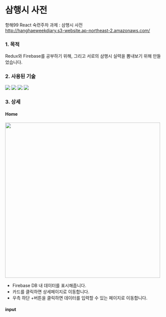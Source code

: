 # 삼행시 사전

항해99 React 숙련주차 과제 : 삼행시 사전 <br>
http://hanghaeweekdiary.s3-website.ap-northeast-2.amazonaws.com/

### 1. 목적
Redux와 Firebase를 공부하기 위해, 그리고 서로의 삼행시 실력을 뽐내보기 위해 만들었습니다.

### 2. 사용된 기술

<img src="https://img.shields.io/badge/React-61DAFB?style=for-the-badge&logo=React&logoColor=black"> <img src="https://img.shields.io/badge/Redux-764ABC?style=for-the-badge&logo=Redux&logoColor=black"> <img src="https://img.shields.io/badge/Firebase-FFCA28?style=for-the-badge&logo=Firebase&logoColor=black"> <img src="https://img.shields.io/badge/styled-component-DB7093?style=for-the-badge&logo=styled-component&logoColor=white">

### 3. 상세 <br>
#### Home
<img src="https://user-images.githubusercontent.com/97326130/171768211-010f1dc5-3446-4c16-9a6e-ff7e2b67bee0.png" width="500">

- Firebase DB 내 데이터를 표시해줍니다.
- 카드를 클릭하면 상세페이지로 이동합니다.
- 우측 하단 +버튼을 클릭하면 데이터를 입력할 수 있는 페이지로 이동합니다.

#### input


